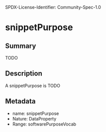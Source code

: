 SPDX-License-Identifier: Community-Spec-1.0

# snippetPurpose

## Summary

TODO

## Description

A snippetPurpose is TODO

## Metadata

- name: snippetPurpose
- Nature: DataProperty
- Range: softwarePurposeVocab

